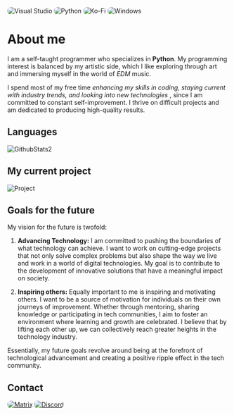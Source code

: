 <!-- Visual Studio -->
<img src="https://img.shields.io/badge/VSCode-0078D4?style=for-the-badge&logo=visual%20studio%20code&logoColor=white" alt="Visual Studio" style="border-radius: 8px;"> <!-- Python --> <img src="https://img.shields.io/badge/Python-3776AB?style=for-the-badge&logo=python&logoColor=white" alt="Python" style="border-radius: 8px;"> <!-- Ko-Fi --> <img src="https://img.shields.io/badge/Ko--fi-F16061?style=for-the-badge&logo=ko-fi&logoColor=white" alt="Ko-Fi" style="border-radius: 8px;"> <!-- Windows --> <img src="https://img.shields.io/badge/Windows-0078D6?style=for-the-badge&logo=windows&logoColor=white" alt="Windows" style="border-radius: 8px;">

# About me

I am a self-taught programmer who specializes in **Python**. My programming interest is balanced by my artistic side, which I like exploring through art and immersing myself in the world of *EDM* music.

I spend most of my free time *enhancing my skills in coding, staying current with industry trends, and looking into new technologies* , since I am committed to constant self-improvement. I thrive on difficult projects and am dedicated to producing high-quality results.

## Languages

![GithubStats2](https://github-readme-stats.vercel.app/api/top-langs/?username=TechAngle&langs_count=8&count_private=true&layout=compact&theme=dark&hide_border=true&hide=Jupyter%20notebook,less&bg_color=151515&title_color=f2f2f2&icon_color=79fe96)

## My current project
![Project](https://github-readme-stats.vercel.app/api/pin/?username=TechAngle&repo=wth-telegram-bot)

## Goals for the future

My vision for the future is twofold:

1. **Advancing Technology:** I am committed to pushing the boundaries of what technology can achieve. I want to work on cutting-edge projects that not only solve complex problems but also shape the way we live and work in a world of digital technologies. My goal is to contribute to the development of innovative solutions that have a meaningful impact on society.

2. **Inspiring others:** Equally important to me is inspiring and motivating others. I want to be a source of motivation for individuals on their own journeys of improvement. Whether through mentoring, sharing knowledge or participating in tech communities, I aim to foster an environment where learning and growth are celebrated. I believe that by lifting each other up, we can collectively reach greater heights in the technology industry.

Essentially, my future goals revolve around being at the forefront of technological advancement and creating a positive ripple effect in the tech community.

## Contact

<!-- Matrix -->
<a href="https://matrix.to/#/@tech-angle:matrix.org"><img src="https://img.shields.io/badge/matrix-000000?style=for-the-badge&logo=Matrix&logoColor=white" alt="Matrix" style="border-radius: 8px;"></a> <!-- Discord --> <a href="Your Discord Link Here"><img src="https://img.shields.io/badge/Discord-7289DA?style=for-the-badge&logo=discord&logoColor=white" alt="Discord" style="border-radius: 8px;"></a>
